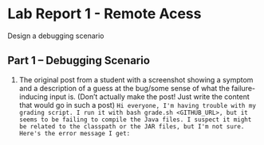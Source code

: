 # Lab Report 1 - Remote Acess
Design a debugging scenario
## Part 1 – Debugging Scenario
1. The original post from a student with a screenshot showing a symptom and a description of a guess at the bug/some sense of what the failure-inducing input is. (Don’t actually make the post! Just write the content that would go in such a post)
`Hi everyone, I'm having trouble with my grading script. I run it with bash grade.sh <GITHUB_URL>, but it seems to be failing to compile the Java files. I suspect it might be related to the classpath or the JAR files, but I'm not sure. Here's the error message I get:`

